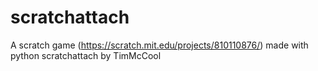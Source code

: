 # scratchattach
A scratch game (https://scratch.mit.edu/projects/810110876/) made with python scratchattach by TimMcCool
